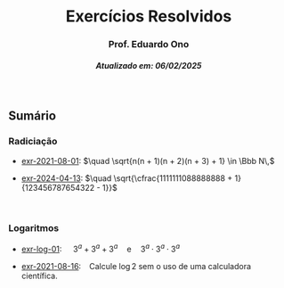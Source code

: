 <h1 align="center">Exercícios Resolvidos</h1>
<h3 align="center">Prof. Eduardo Ono</h3>
<h5 align="center">Atualizado em: 06/02/2025</h5>

&nbsp;

## Sumário

### Radiciação

* [exr-2021-08-01](./exercicios-resolvidos/exr-2021-08-01.ipynb): $\quad \sqrt{n(n + 1)(n + 2)(n + 3) + 1} \in \Bbb N\,$

* [exr-2024-04-13](./exercicios-resolvidos/exr-2024-04-13.ipynb): $\quad \sqrt{\cfrac{1111111088888888 + 1}{123456787654322 - 1}}$

&nbsp;

### Logaritmos

* [exr-log-01](./exercicios-resolvidos/exr-log-01.ipynb): $\quad 3^a + 3^a + 3^a \quad \text{e} \quad 3^a \cdot 3^a \cdot 3^a$

* [exr-2021-08-16](./exercicios-resolvidos/exr-2021-08-16.ipynb): &ensp; Calcule $\log 2$ sem o uso de uma calculadora científica.

&nbsp;
